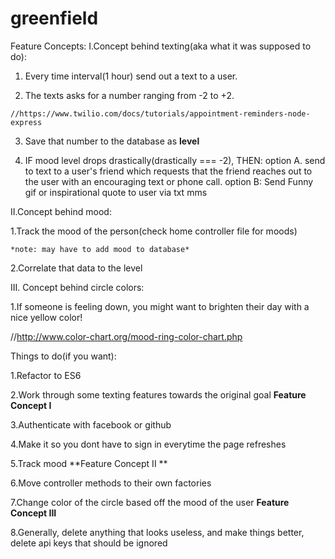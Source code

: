 # greenfield
Feature Concepts:
I.Concept behind texting(aka what it was supposed to do):

  1. Every time interval(1 hour) send out a text to a user.
  
  2. The texts asks for a number ranging from -2 to +2.
  
    //https://www.twilio.com/docs/tutorials/appointment-reminders-node-express
    
  3. Save that number to the database as **level** 
  
  4. IF mood level drops drastically(drastically === -2), THEN: option A. send to text to a user's friend which requests that the friend       reaches out to the user with an encouraging text or phone call. option B: Send Funny gif or inspirational quote to user via txt mms


II.Concept behind mood: 

  1.Track the mood of the person(check home controller file for moods)
  
    *note: may have to add mood to database*
    
  2.Correlate that data to the level 

III. Concept behind circle colors: 

  1.If someone is feeling down, you might want to brighten their day with a nice yellow color!
  
  //http://www.color-chart.org/mood-ring-color-chart.php
  
  
Things to do(if you want):

  1.Refactor to ES6 
  
  2.Work through some texting features towards the original goal **Feature Concept I**
  
  3.Authenticate with facebook or github
  
  4.Make it so you dont have to sign in everytime the page refreshes 
  
  5.Track mood **Feature Concept II **
  
  6.Move controller methods to their own factories
  
  7.Change color of the circle based off the mood of the user **Feature Concept III**
  
  8.Generally, delete anything that looks useless, and make things better, delete api keys that should be ignored 
  
